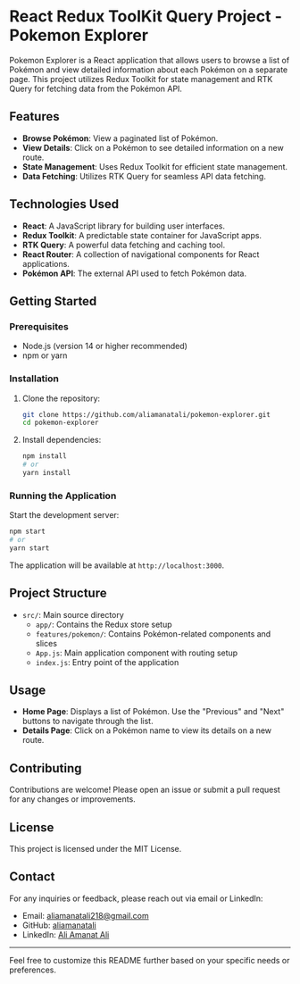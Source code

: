 
# React Redux ToolKit Query Project - Pokemon Explorer

Pokemon Explorer is a React application that allows users to browse a list of Pokémon and view detailed information about each Pokémon on a separate page. This project utilizes Redux Toolkit for state management and RTK Query for fetching data from the Pokémon API.

## Features

- **Browse Pokémon**: View a paginated list of Pokémon.
- **View Details**: Click on a Pokémon to see detailed information on a new route.
- **State Management**: Uses Redux Toolkit for efficient state management.
- **Data Fetching**: Utilizes RTK Query for seamless API data fetching.

## Technologies Used

- **React**: A JavaScript library for building user interfaces.
- **Redux Toolkit**: A predictable state container for JavaScript apps.
- **RTK Query**: A powerful data fetching and caching tool.
- **React Router**: A collection of navigational components for React applications.
- **Pokémon API**: The external API used to fetch Pokémon data.

## Getting Started

### Prerequisites

- Node.js (version 14 or higher recommended)
- npm or yarn

### Installation

1. Clone the repository:
   ```bash
   git clone https://github.com/aliamanatali/pokemon-explorer.git
   cd pokemon-explorer
   ```

2. Install dependencies:
   ```bash
   npm install
   # or
   yarn install
   ```

### Running the Application

Start the development server:
```bash
npm start
# or
yarn start
```

The application will be available at `http://localhost:3000`.

## Project Structure

- `src/`: Main source directory
  - `app/`: Contains the Redux store setup
  - `features/pokemon/`: Contains Pokémon-related components and slices
  - `App.js`: Main application component with routing setup
  - `index.js`: Entry point of the application

## Usage

- **Home Page**: Displays a list of Pokémon. Use the "Previous" and "Next" buttons to navigate through the list.
- **Details Page**: Click on a Pokémon name to view its details on a new route.

## Contributing

Contributions are welcome! Please open an issue or submit a pull request for any changes or improvements.

## License

This project is licensed under the MIT License.

## Contact

For any inquiries or feedback, please reach out via email or LinkedIn:

- Email: [aliamanatali218@gmail.com](mailto:aliamanatali218@gmail.com)
- GitHub: [aliamanatali](https://github.com/aliamanatali)
- LinkedIn: [Ali Amanat Ali](https://www.linkedin.com/in/aliamanatali)

---

Feel free to customize this README further based on your specific needs or preferences.
